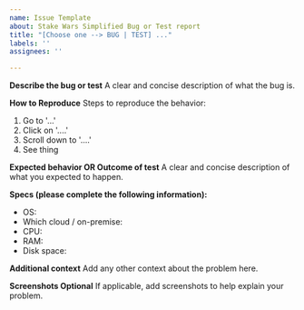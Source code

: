 ```yaml
---
name: Issue Template
about: Stake Wars Simplified Bug or Test report
title: "[Choose one --> BUG | TEST] ..."
labels: ''
assignees: ''

---
```


**Describe the bug or test**
A clear and concise description of what the bug is.

**How to Reproduce**
Steps to reproduce the behavior:
1. Go to '...'
2. Click on '....'
3. Scroll down to '....'
4. See thing

**Expected behavior OR Outcome of test**
A clear and concise description of what you expected to happen.

**Specs (please complete the following information):**
 - OS:
- Which cloud / on-premise: 
- CPU: 
- RAM: 
- Disk space: 

**Additional context**
Add any other context about the problem here.

**Screenshots Optional**
If applicable, add screenshots to help explain your problem.
